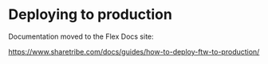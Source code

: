# Deploying to production

Documentation moved to the Flex Docs site:

https://www.sharetribe.com/docs/guides/how-to-deploy-ftw-to-production/
